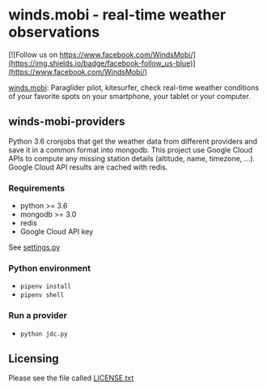 winds.mobi - real-time weather observations
===========================================

[![Follow us on https://www.facebook.com/WindsMobi/](https://img.shields.io/badge/facebook-follow_us-blue)](https://www.facebook.com/WindsMobi/)

[winds.mobi](http://winds.mobi): Paraglider pilot, kitesurfer, check real-time weather conditions of your favorite spots
on your smartphone, your tablet or your computer.

winds-mobi-providers
--------------------

Python 3.6 cronjobs that get the weather data from different providers and save it in a common format into mongodb. 
This project use Google Cloud APIs to compute any missing station details (altitude, name, timezone, ...).
Google Cloud API results are cached with redis.

### Requirements

- python >= 3.6 
- mongodb >= 3.0
- redis
- Google Cloud API key

See [settings.py](https://github.com/winds-mobi/winds-mobi-providers/blob/master/settings.py)

### Python environment

- `pipenv install`
- `pipenv shell`

### Run a provider

- `python jdc.py`

Licensing
---------

Please see the file called [LICENSE.txt](https://github.com/winds-mobi/winds-mobi-providers/blob/master/LICENSE.txt)
